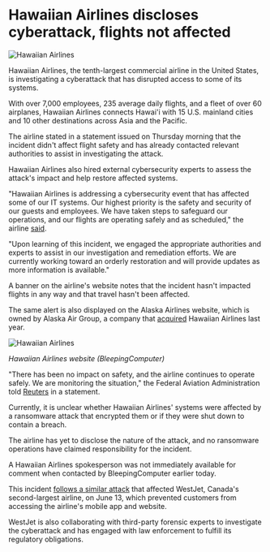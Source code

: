 # Hawaiian Airlines discloses cyberattack, flights not affected

![Hawaiian Airlines](https://www.bleepstatic.com/content/hl-images/2025/06/27/Hawaiian_Airlines.jpg)

Hawaiian Airlines, the tenth-largest commercial airline in the United States, is investigating a cyberattack that has disrupted access to some of its systems.

With over 7,000 employees, 235 average daily flights, and a fleet of over 60 airplanes, Hawaiian Airlines connects Hawai'i with 15 U.S. mainland cities and 10 other destinations across Asia and the Pacific.

The airline stated in a statement issued on Thursday morning that the incident didn't affect flight safety and has already contacted relevant authorities to assist in investigating the attack.

Hawaiian Airlines also hired external cybersecurity experts to assess the attack's impact and help restore affected systems.

"Hawaiian Airlines is addressing a cybersecurity event that has affected some of our IT systems. Our highest priority is the safety and security of our guests and employees. We have taken steps to safeguard our operations, and our flights are operating safely and as scheduled," the airline [said](https://newsroom.hawaiianairlines.com/releases/hawaiian-airlines-cybersecurity-event).

"Upon learning of this incident, we engaged the appropriate authorities and experts to assist in our investigation and remediation efforts. We are currently working toward an orderly restoration and will provide updates as more information is available."

A banner on the airline's website notes that the incident hasn't impacted flights in any way and that travel hasn't been affected.

The same alert is also displayed on the Alaska Airlines website, which is owned by Alaska Air Group, a company that [acquired](https://www.nytimes.com/2024/09/17/business/alaska-airlines-hawaiian-acquisition.html) Hawaiian Airlines last year.

![Hawaiian Airlines](https://www.bleepstatic.com/images/news/u/1109292/2025/Hawaiian-Airlines.jpg)

_Hawaiian Airlines website (BleepingComputer)_

​"There has been no impact on safety, and the airline continues to operate safely. We are monitoring the situation," the Federal Aviation Administration told [Reuters](https://www.reuters.com/business/hawaiian-airlines-hit-by-cyber-attack-2025-06-26/) in a statement.

Currently, it is unclear whether Hawaiian Airlines' systems were affected by a ransomware attack that encrypted them or if they were shut down to contain a breach.

The airline has yet to disclose the nature of the attack, and no ransomware operations have claimed responsibility for the incident.

A Hawaiian Airlines spokesperson was not immediately available for comment when contacted by BleepingComputer earlier today.

This incident [follows a similar attack](https://www.bleepingcomputer.com/news/security/westjet-investigates-cyberattack-disrupting-internal-systems/) that affected WestJet, Canada's second-largest airline, on June 13, which prevented customers from accessing the airline's mobile app and website.

WestJet is also collaborating with third-party forensic experts to investigate the cyberattack and has engaged with law enforcement to fulfill its regulatory obligations.